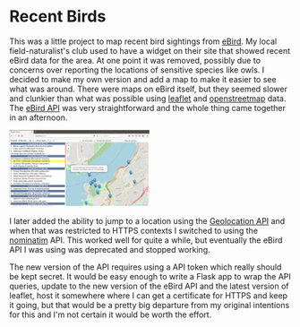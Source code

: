 # Recent Birds

This was a little project to map recent bird sightings from
[eBird](https://ebird.org). My local field-naturalist's club used
to have a widget on their site that showed recent eBird data for
the area. At one point it was removed, possibly due to concerns
over reporting the locations of sensitive species like owls. I
decided to make my own version and add a map to make it easier to
see what was around. There were maps on eBird itself, but they
seemed slower and clunkier than what was possible using
[leaflet](http://leafletjs.com/) and
[openstreetmap](https://openstreetmap.org) data. The
[eBird API](https://confluence.cornell.edu/display/CLOISAPI/eBird+API+1.1) was very straightforward and the whole thing came
together in an afternoon.

<img src="screenshot.png" width="250">

I later added the ability to jump to a location using the
[Geolocation API](https://developer.mozilla.org/en-US/docs/Web/API/Geolocation/Using_geolocation) and when that was restricted to
HTTPS contexts I switched to using the
[nominatim](https://nominatim.openstreetmap.org/) API. This worked
well for quite a while, but eventually the eBird API I was using
was deprecated and stopped working.

The new version of the API requires using a API token which
really should be kept secret. It would be easy enough to write a
Flask app to wrap the API queries, update to the new version of
the eBird API and the latest version of leaflet, host it somewhere
where I can get a certificate for HTTPS and keep it going, but
that would be a pretty big departure from my original intentions
for this and I'm not certain it would be worth the effort.
